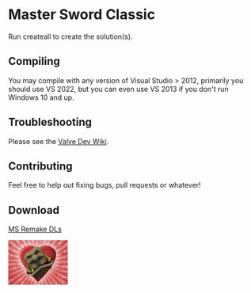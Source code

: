# Master Sword Classic
Run createall to create the solution(s).

## Compiling
You may compile with any version of Visual Studio > 2012, primarily you should use VS 2022, but you can even use VS 2013 if you don't run Windows 10 and up.

## Troubleshooting
Please see the [Valve Dev Wiki](https://developer.valvesoftware.com/wiki/Source_SDK_2013#Troubleshooting).

## Contributing
Feel free to help out fixing bugs, pull requests or whatever!

## Download
[MS Remake DLs](https://www.msremake.com/resources/master-sword-classic-full-installer.22/)

![MS:C](./msc.png)
